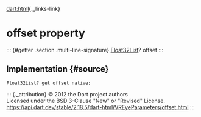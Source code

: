 [dart:html](../../dart-html/dart-html-library){._links-link}

offset property
===============

::: {#getter .section .multi-line-signature}
[Float32List](../../dart-typed_data/float32list-class)? offset
:::

Implementation {#source}
--------------

``` {.language-dart data-language="dart"}
Float32List? get offset native;
```

::: {._attribution}
© 2012 the Dart project authors\
Licensed under the BSD 3-Clause \"New\" or \"Revised\" License.\
<https://api.dart.dev/stable/2.18.5/dart-html/VREyeParameters/offset.html>
:::
